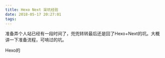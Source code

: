 ```yaml
---
title: Hexo Next 采坑经验
date: 2018-05-17 20:27:01
tags: 
---
```


准备弄个人站已经有一段时间了，兜兜转转最后还是回了Hexo+Next的坑。大概讲一下准备流程，可啃过的坑。 

Hexo的